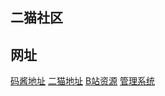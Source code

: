 ## 二猫社区

## 网址
[码酱地址](https://github.com/codedrinker/community)
[二猫地址](https://github.com/Tians666/community)
[B站资源](https://www.bilibili.com/video/av50200264/?p=4 )
[管理系统](https://www.bilibili.com/video/av59265965?p=7)